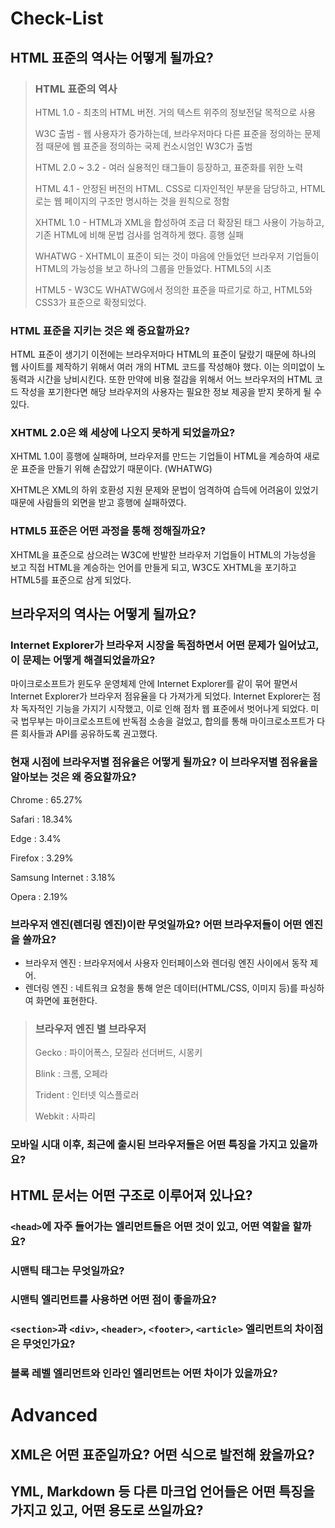 # Check-List

## HTML 표준의 역사는 어떻게 될까요?

> ### HTML 표준의 역사
>
> HTML 1.0 - 최초의 HTML 버전. 거의 텍스트 위주의 정보전달 목적으로 사용
>
> W3C 출범 - 웹 사용자가 증가하는데, 브라우저마다 다른 표준을 정의하는 문제점 때문에 웹 표준을 정의하는 국제 컨소시엄인 W3C가 출범
>
> HTML 2.0 ~ 3.2 - 여러 실용적인 태그들이 등장하고, 표준화를 위한 노력
>
> HTML 4.1 - 안정된 버전의 HTML. CSS로 디자인적인 부분을 담당하고, HTML로는 웹 페이지의 구조만 명시하는 것을 원칙으로 정함
>
> XHTML 1.0 - HTML과 XML을 합성하여 조금 더 확장된 태그 사용이 가능하고, 기존 HTML에 비해 문법 검사를 엄격하게 했다. 흥행 실패
>
> WHATWG - XHTML이 표준이 되는 것이 마음에 안들었던 브라우저 기업들이 HTML의 가능성을 보고 하나의 그룹을 만들었다. HTML5의 시초
>
> HTML5 - W3C도 WHATWG에서 정의한 표준을 따르기로 하고, HTML5와 CSS3가 표준으로 확정되었다.

### HTML 표준을 지키는 것은 왜 중요할까요?

HTML 표준이 생기기 이전에는 브라우저마다 HTML의 표준이 달랐기 때문에 하나의 웹 사이트를 제작하기 위해서 여러 개의 HTML 코드를 작성해야 했다. 이는 의미없이 노동력과 시간을 낭비시킨다. 또한 만약에 비용 절감을 위해서 어느 브라우저의 HTML 코드 작성을 포기한다면 해당 브라우저의 사용자는 필요한 정보 제공을 받지 못하게 될 수 있다.

### XHTML 2.0은 왜 세상에 나오지 못하게 되었을까요?

XHTML 1.0이 흥행에 실패하며, 브라우저를 만드는 기업들이 HTML을 계승하여 새로운 표준을 만들기 위해 손잡았기 때문이다. (WHATWG)

XHTML은 XML의 하위 호환성 지원 문제와 문법이 엄격하여 습득에 어려움이 있었기 때문에  사람들의 외면을 받고 흥행에 실패하였다.

### HTML5 표준은 어떤 과정을 통해 정해질까요?

XHTML을 표준으로 삼으려는 W3C에 반발한 브라우저 기업들이 HTML의 가능성을 보고 직접 HTML을 계승하는 언어를 만들게 되고, W3C도 XHTML을 포기하고 HTML5를 표준으로 삼게 되었다.

## 브라우저의 역사는 어떻게 될까요?

### Internet Explorer가 브라우저 시장을 독점하면서 어떤 문제가 일어났고, 이 문제는 어떻게 해결되었을까요?

마이크로소프트가 윈도우 운영체제 안에 Internet Explorer를 같이 묶어 팔면서 Internet Explorer가 브라우저 점유율을 다 가져가게 되었다. Internet Explorer는 점차 독자적인 기능을 가지기 시작했고, 이로 인해 점차 웹 표준에서 벗어나게 되었다. 미국 법무부는 마이크로소프트에 반독점 소송을 걸었고, 합의를 통해 마이크로소프트가 다른 회사들과 API를 공유하도록 권고했다.

### 현재 시점에 브라우저별 점유율은 어떻게 될까요? 이 브라우저별 점유율을 알아보는 것은 왜 중요할까요?

Chrome : 65.27%

Safari : 18.34%

Edge : 3.4%

Firefox : 3.29%

Samsung Internet : 3.18%

Opera : 2.19%

### 브라우저 엔진(렌더링 엔진)이란 무엇일까요? 어떤 브라우저들이 어떤 엔진을 쓸까요?

- 브라우저 엔진 : 브라우저에서 사용자 인터페이스와 렌더링 엔진 사이에서 동작 제어.
- 렌더링 엔진 : 네트워크 요청을 통해 얻은 데이터(HTML/CSS, 이미지 등)를 파싱하여 화면에 표현한다.

> ### 브라우저 엔진 별 브라우저
>
> Gecko : 파이어폭스, 모질라 선더버드, 시몽키
>
> Blink : 크롬, 오페라
>
> Trident : 인터넷 익스플로러
>
> Webkit : 사파리

### 모바일 시대 이후, 최근에 출시된 브라우저들은 어떤 특징을 가지고 있을까요?

## HTML 문서는 어떤 구조로 이루어져 있나요?

### `<head>`에 자주 들어가는 엘리먼트들은 어떤 것이 있고, 어떤 역할을 할까요?

### 시맨틱 태그는 무엇일까요?

### 시맨틱 엘리먼트를 사용하면 어떤 점이 좋을까요?

### `<section>`과 `<div>`, `<header>`, `<footer>`, `<article>` 엘리먼트의 차이점은 무엇인가요?

### 블록 레벨 엘리먼트와 인라인 엘리먼트는 어떤 차이가 있을까요?

# Advanced

## XML은 어떤 표준일까요? 어떤 식으로 발전해 왔을까요?

## YML, Markdown 등 다른 마크업 언어들은 어떤 특징을 가지고 있고, 어떤 용도로 쓰일까요?